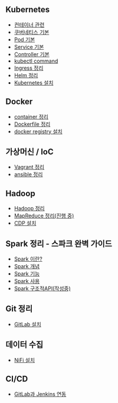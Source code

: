 ## Kubernetes

- <a href="https://github.com/och5351/cluster/blob/main/Docker_정리/container.md">컨테이너 관련</a>
- <a href="https://github.com/och5351/cluster/blob/main/Kubernetes_%EC%A0%95%EB%A6%AC/kubernetes%20%EA%B8%B0%EB%B3%B8.md">쿠버네티스 기본</a>
- <a href="https://github.com/och5351/cluster/blob/main/Kubernetes_%EC%A0%95%EB%A6%AC/pod%20%EA%B8%B0%EB%B3%B8.md">Pod 기본</a>
- <a href="https://github.com/och5351/cluster/blob/main/Kubernetes_%EC%A0%95%EB%A6%AC/service%20기본.md">Service 기본</a>
- <a href="https://github.com/och5351/cluster/blob/main/Kubernetes_%EC%A0%95%EB%A6%AC/controller.md">Controller 기본</a>
- <a href="https://github.com/och5351/cluster/blob/main/Kubernetes_%EC%A0%95%EB%A6%AC/kubectl%20%EC%BB%A4%EB%A7%A8%EB%93%9C.md">kubectl command</a>
- <a href='https://github.com/och5351/cluster/blob/main/Kubernetes_정리/Ingress.md'>Ingress 정리</a>
- <a href='https://github.com/och5351/cluster/blob/main/Kubernetes_정리/Helm_정리.md'>Helm 정리</a>
- <a href='https://github.com/och5351/cluster/blob/main/Kubernetes_정리/kubernetes_설치.md'>Kubernetes 설치</a>

## Docker

- <a href='https://github.com/och5351/cluster/blob/main/Docker_정리/container.md'>container 정리</a>
- <a href="https://github.com/och5351/cluster/blob/main/Docker_정리/dockerfile_정리.md">Dockerfile 정리</a>
- <a href='https://github.com/och5351/cluster/blob/main/Docker_정리/docker_registry_설치.md'>docker registry 설치</a>

## 가상머신 / IoC

- <a href="https://github.com/och5351/cluster/blob/main/Virtual_Machine/vagrant.md">Vagrant 정리</a>
- <a href='https://github.com/och5351/cluster/blob/main/Virtual_Machine/ansible.md'>ansible 정리</a>

## Hadoop

- <a href="https://github.com/och5351/cluster/blob/main/Hadoop/Hadoop.md">Hadoop 정리</a>
- <a href='https://github.com/och5351/cluster/blob/main/Hadoop/MapReduce.md'>MapReduce 정리(진행 중)</a>
- <a href="https://github.com/och5351/cluster/blob/main/Hadoop/cdp설치.md">CDP 설치</a>

## Spark 정리 - 스파크 완벽 가이드

- <a href='https://github.com/och5351/cluster/blob/main/Spark/Spark.md'>Spark 이란?</a>
- <a href='https://github.com/och5351/cluster/blob/main/Spark/Spark_개념.md'>Spark 개념</a>
- <a href='https://github.com/och5351/cluster/blob/main/Spark/Spark_기능.md'>Spark 기능</a>
- <a href='https://github.com/och5351/cluster/blob/main/Spark/Spark_사용.md'>Spark 사용</a>
- <a href='https://github.com/och5351/cluster/blob/main/Spark/Spark_구조적API.md'>Spark 구조적API(작성중)</a>

## Git 정리

- <a href='https://github.com/och5351/cluster/blob/main/GitLab/GitLab_설치.md'>GitLab 설치</a>

## 데이터 수집

- <a href='https://github.com/och5351/cluster/blob/main/ingetion/NiFi.md'>NiFi 설치</a>

## CI/CD

- <a href='https://github.com/och5351/cluster/blob/main/Setting/Gitlab_Jenkins_CI_CD.md'>GitLab과 Jenkins 연동</a>
